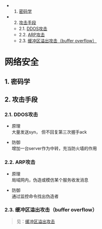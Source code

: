 <!-- vscode-markdown-toc -->
* 1. [密码学](#)
* 2. [攻击手段](#-1)
	* 2.1. [DDOS攻击](#DDOS)
	* 2.2. [ARP攻击](#ARP)
	* 2.3. [缓冲区溢出攻击（buffer overflow）](#bufferoverflow)

<!-- vscode-markdown-toc-config
	numbering=true
	autoSave=true
	/vscode-markdown-toc-config -->
<!-- /vscode-markdown-toc -->

# 网络安全
##  1. <a name=''></a>密码学


##  2. <a name='-1'></a>攻击手段
###  2.1. <a name='DDOS'></a>DDOS攻击
* 原理  
大量发送syn， 但不回复第三次握手ack

* 防御  
增加一台server作为中转，充当防火墙的作用

###  2.2. <a name='ARP'></a>ARP攻击
* 原理  
局域网内，伪造或模仿某个服务收发消息

* 防御  
通过监控命令找出伪造者

###  2.3. <a name='bufferoverflow'></a>缓冲区溢出攻击（buffer overflow）
> 见：[缓冲区溢出攻击](https://www.toutiao.com/a6638501940554629639/?tt_from=weixin&utm_campaign=client_share&wxshare_count=1&timestamp=1545658278&app=news_article&utm_source=weixin&iid=52335320468&utm_medium=toutiao_ios&group_id=6638501940554629639)
